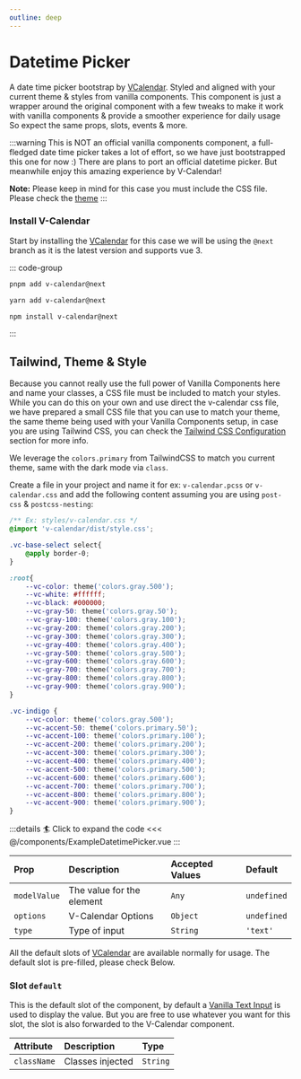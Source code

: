 ```yaml
---
outline: deep
---
```


# Datetime Picker

A date time picker bootstrap by [VCalendar](https://vcalendar.io/). Styled and aligned with your current theme & styles from vanilla components.
This component is just a wrapper around the original component with a few tweaks to make it work with vanilla components & provide a smoother experience for daily usage
So expect the same props, slots, events & more.

:::warning
This is NOT an official vanilla components component, a full-fledged date time picker takes a lot of effort, so we have just bootstrapped this one for now :)
There are plans to port an official datetime picker. But meanwhile enjoy this amazing experience by V-Calendar!

**Note:** Please keep in mind for this case you must include the CSS file. Please check the [theme](#theme-styles)
:::

### Install V-Calendar

Start by installing the [VCalendar](https://vcalendar.io/) for this case we will be using the `@next` branch as it is the latest version and supports vue 3.


::: code-group
```bash [pnpm]
pnpm add v-calendar@next
```

```bash [Yarn]
yarn add v-calendar@next
```

```bash [npm]
npm install v-calendar@next
```
:::

## Tailwind, Theme & Style

Because you cannot really use the full power of Vanilla Components here and name your classes, a CSS file must be included to match your styles.
While you can do this on your own and use direct the v-calendar css file, we have prepared a small CSS file that you can use to match your theme, the same theme being used
with your Vanilla Components setup, in case you are using Tailwind CSS, you can check the [Tailwind CSS Configuration](/guide/configuration#tailwind-defaults) section for more info.

We leverage the `colors.primary` from TailwindCSS to match you current theme, same with the dark mode via `class`.

Create a file in your project and name it for ex: `v-calendar.pcss` or `v-calendar.css` and add the following content assuming you are using `post-css` & `postcss-nesting`:

```css
/** Ex: styles/v-calendar.css */
@import 'v-calendar/dist/style.css';

.vc-base-select select{
    @apply border-0;
}

:root{
    --vc-color: theme('colors.gray.500');
    --vc-white: #ffffff;
    --vc-black: #000000;
    --vc-gray-50: theme('colors.gray.50');
    --vc-gray-100: theme('colors.gray.100');
    --vc-gray-200: theme('colors.gray.200');
    --vc-gray-300: theme('colors.gray.300');
    --vc-gray-400: theme('colors.gray.400');
    --vc-gray-500: theme('colors.gray.500');
    --vc-gray-600: theme('colors.gray.600');
    --vc-gray-700: theme('colors.gray.700');
    --vc-gray-800: theme('colors.gray.800');
    --vc-gray-900: theme('colors.gray.900');
}

.vc-indigo {
    --vc-color: theme('colors.gray.500');
    --vc-accent-50: theme('colors.primary.50');
    --vc-accent-100: theme('colors.primary.100');
    --vc-accent-200: theme('colors.primary.200');
    --vc-accent-300: theme('colors.primary.300');
    --vc-accent-400: theme('colors.primary.400');
    --vc-accent-500: theme('colors.primary.500');
    --vc-accent-600: theme('colors.primary.600');
    --vc-accent-700: theme('colors.primary.700');
    --vc-accent-800: theme('colors.primary.800');
    --vc-accent-900: theme('colors.primary.900');
}
```

<!--@include: ../../parts/title-preview.md-->


<ExampleDatetimePicker />

:::details :surfer: Click to expand the code
<<< @/components/ExampleDatetimePicker.vue
:::

<!--@include: ../../parts/title-props.md-->

| Prop         | Description               | Accepted Values | Default     |
|:-------------|:--------------------------|:----------------|:------------|
| `modelValue` | The value for the element | `Any`           | `undefined` |
| `options`    | V-Calendar Options        | `Object`        | `undefined` |
| `type`       | Type of input             | `String`        | `'text'`    |


<!--@include: ../../parts/title-slots.md-->

All the default slots of [VCalendar](https://vcalendar.io/calendar/api.html) are available normally for usage.
The default slot is pre-filled, please check Below.

### Slot `default`

This is the default slot of the component, by default a [Vanilla Text Input](/guide/components/input) is used to display the value.
But you are free to use whatever you want for this slot, the slot is also forwarded to the V-Calendar component.

| Attribute   | Description      | Type     |
|:------------|:-----------------|:---------|
| `className` | Classes injected | `String` |


